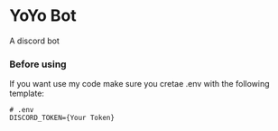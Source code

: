 # YoYo Bot
A discord bot

### Before using
If you want use my code make sure you cretae .env with the following template:

```env
# .env
DISCORD_TOKEN={Your Token}
```

